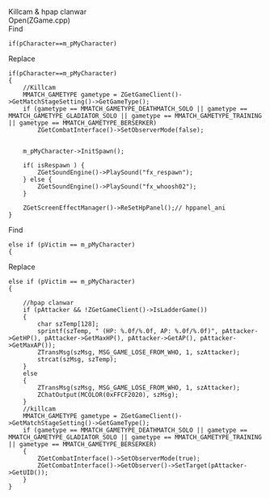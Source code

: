 Killcam & hpap clanwar <br>
Open(ZGame.cpp) <br>
Find <br>
  
    if(pCharacter==m_pMyCharacter)


Replace <br>

	if(pCharacter==m_pMyCharacter)
	{
		//Killcam
		MMATCH_GAMETYPE gametype = ZGetGameClient()->GetMatchStageSetting()->GetGameType();
		if (gametype == MMATCH_GAMETYPE_DEATHMATCH_SOLO || gametype == MMATCH_GAMETYPE_GLADIATOR_SOLO || gametype == MMATCH_GAMETYPE_TRAINING || gametype == MMATCH_GAMETYPE_BERSERKER)
			ZGetCombatInterface()->SetObserverMode(false);


		m_pMyCharacter->InitSpawn();

		if( isRespawn )	{
			ZGetSoundEngine()->PlaySound("fx_respawn");
		} else {
			ZGetSoundEngine()->PlaySound("fx_whoosh02");
		}

		ZGetScreenEffectManager()->ReSetHpPanel();// hppanel_ani
	}

Find <br>

	else if (pVictim == m_pMyCharacter)
	{
  
Replace <br>


	else if (pVictim == m_pMyCharacter)
	{

		//hpap clanwar
		if (pAttacker && !ZGetGameClient()->IsLadderGame())
		{
			char szTemp[128];
			sprintf(szTemp, " (HP: %.0f/%.0f, AP: %.0f/%.0f)", pAttacker->GetHP(), pAttacker->GetMaxHP(), pAttacker->GetAP(), pAttacker->GetMaxAP());
			ZTransMsg(szMsg, MSG_GAME_LOSE_FROM_WHO, 1, szAttacker);
			strcat(szMsg, szTemp);
		}
		else
		{
			ZTransMsg(szMsg, MSG_GAME_LOSE_FROM_WHO, 1, szAttacker);
			ZChatOutput(MCOLOR(0xFFCF2020), szMsg);
		}
		//killcam
		MMATCH_GAMETYPE gametype = ZGetGameClient()->GetMatchStageSetting()->GetGameType();
		if (gametype == MMATCH_GAMETYPE_DEATHMATCH_SOLO || gametype == MMATCH_GAMETYPE_GLADIATOR_SOLO || gametype == MMATCH_GAMETYPE_TRAINING || gametype == MMATCH_GAMETYPE_BERSERKER)
		{
			ZGetCombatInterface()->SetObserverMode(true);
			ZGetCombatInterface()->GetObserver()->SetTarget(pAttacker->GetUID());
		}
	}















